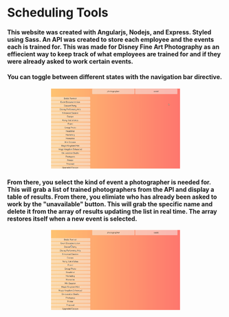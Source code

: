 # Scheduling Tools

#### This website was created with Angularjs, Nodejs, and Express. Styled using Sass. An API was created to store each employee and the events each is trained for. This was made for Disney Fine Art Photography as an effiecient way to keep track of what employees are trained for and if they were already asked to work certain events.


#### You can toggle between different states with the navigation bar directive.

<div align="center">
<img src="app/schedulingTools/layout/assets/images/toggle.gif" alt="create" width="300">
</div>

#### From there, you select the kind of event a photographer is needed for. This will grab a list of trained photographers from the API and display a table of results. From there, you  elimiate who has already been asked to work by the "unavailable" button. This will grab the specific name and delete it from the array of results updating the list in real time. The array restores itself when a new event is selected.

<div align="center">
<img src="app/schedulingTools/layout/assets/images/usage.gif" alt="create" width="300">
</div>